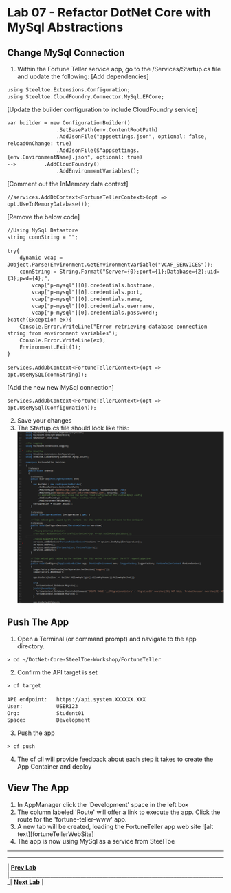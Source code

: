 [appmanager-service-registry]: img/appmanager-service-registry.png " "
[vsCodeStartupCs]: img/vsCodeStartupCs.png " "

# Lab 07 - Refactor DotNet Core with MySql Abstractions

## Change MySql Connection
1. Within the Fortune Teller service app, go to the /Services/Startup.cs file and update the following:
[Add dependencies]
```
using Steeltoe.Extensions.Configuration;
using Steeltoe.CloudFoundry.Connector.MySql.EFCore;
```
[Update the builder configuration to include CloudFoundry service]
```
var builder = new ConfigurationBuilder()
				.SetBasePath(env.ContentRootPath)
				.AddJsonFile("appsettings.json", optional: false, reloadOnChange: true)
				.AddJsonFile($"appsettings.{env.EnvironmentName}.json", optional: true)
-->			.AddCloudFoundry()
				.AddEnvironmentVariables();
```
[Comment out the InMemory data context]
```
//services.AddDbContext<FortuneTellerContext>(opt => opt.UseInMemoryDatabase());
```
[Remove the below code]
```
//Using MySql Datastore
string connString = "";

try{
	dynamic vcap = JObject.Parse(Environment.GetEnvironmentVariable("VCAP_SERVICES"));
	connString = String.Format("Server={0};port={1};Database={2};uid={3};pwd={4};",
		vcap["p-mysql"][0].credentials.hostname,
		vcap["p-mysql"][0].credentials.port,
		vcap["p-mysql"][0].credentials.name,
		vcap["p-mysql"][0].credentials.username,
		vcap["p-mysql"][0].credentials.password);
}catch(Exception ex){
	Console.Error.WriteLine("Error retrieving database connection string from environment variables");
	Console.Error.WriteLine(ex);
	Environment.Exit(1);
}

services.AddDbContext<FortuneTellerContext>(opt => opt.UseMySQL(connString));
```
[Add the new new MySql connection]
```
services.AddDbContext<FortuneTellerContext>(opt => opt.UseMySql(Configuration));
```
2. Save your changes
3. The Startup.cs file should look like this:
![alt text][vsCodeStartupCs]

## Push The App
1. Open a Terminal (or command prompt) and navigate to the app directory.
```
> cd ~/DotNet-Core-SteelToe-Workshop/FortuneTeller
```
2. Confirm the API target is set
```
> cf target

API endpoint:   https://api.system.XXXXXX.XXX
User:           USER123
Org:            Student01
Space:          Development
```
3. Push the app
```
> cf push
```
4. The cf cli will provide feedback about each step it takes to create the App Container and deploy

## View The App
1. In AppManager click the 'Development' space in the left box
2. The column labeled 'Route' will offer a link to execute the app. Click the route for the 'fortune-teller-www' app.
3. A new tab will be created, loading the FortuneTeller app web site
![alt text][fortuneTellerWebSite]
4. The app is now using MySql as a service from SteelToe


___

___
| **[Prev Lab](../Lab-06/README.md)** |_______________________________________________________________________________| **[Next Lab](../Lab-08/README.md)** |